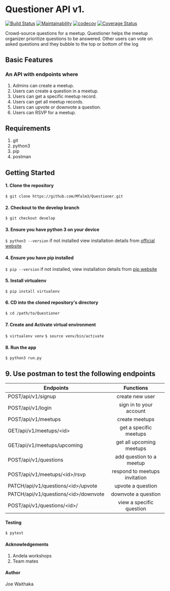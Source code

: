 # Questioner API v1.

[![Build Status](https://travis-ci.org/Mfalm3/Questioner.svg?branch=develop)](https://travis-ci.org/Mfalm3/Questioner)
[![Maintainability](https://api.codeclimate.com/v1/badges/d1288bf7e1e753038ced/maintainability)](https://codeclimate.com/github/Mfalm3/Questioner/maintainability)
[![codecov](https://codecov.io/gh/Mfalm3/Questioner/branch/develop/graph/badge.svg)](https://codecov.io/gh/Mfalm3/Questioner)
[![Coverage Status](https://coveralls.io/repos/github/Mfalm3/Questioner/badge.svg?branch=develop)](https://coveralls.io/github/Mfalm3/Questioner?branch=develop)

Crowd-source questions for a meetup. Questioner helps the meetup organizer prioritize questions to be answered. Other users can vote on asked questions and they bubble to the top or bottom of the log

## Basic Features

### An API with endpoints where
1. Admins can create a meetup.
2. Users can create a question in a meetup.
3. Users can get a specific meetup record.
4. Users can get all meetup records.
5. Users can upvote or downvote a question.
6. Users can RSVP for a meetup.

## Requirements
1. git
2. python3
3. pip
4. postman

## Getting Started
#### 1. Clone the repository
`$ git clone https://github.com/Mfalm3/Questioner.git`

#### 2. Checkout to the develop branch
`$ git checkout develop`

#### 3. Ensure you have python 3 on your device
`$ python3 --version`
if not installed view installation details from [official website](https://www.python.org/)

#### 4. Ensure you have pip installed
`$ pip --version`
if not installed, view installation details from [pip website](https://pip.pypa.io/en/stable/installing/)

#### 5. Install virtualenv
`$ pip install virtualenv`

#### 6. CD into the cloned repository's directory
`$ cd /path/to/Questioner`
#### 7. Create and Activate virtual environment
`$ virtualenv venv`
`$ source venv/bin/activate`
#### 8. Run the app
`$ python3 run.py`

## 9. Use postman to test the following endpoints

| Endpoints                                  |               Functions                |
| ------------------------------------------ | :------------------------------------: |
| POST/api/v1/signup                         |            create new user             |
| POST/api/v1/login                          |        sign in to your account         |
| POST/api/v1/meetups                        |             create meetups             |
| GET/api/v1/meetups/&lt;id&gt;              |         get a specific meetups         |
| GET/api/v1/meetups/upcoming                |        get all upcoming meetups        |
| POST/api/v1/questions                      |       add question to a meetup         |
| POST/api/v1/meetups/&lt;id&gt;/rsvp        |     respond to meetups invitation      |
| PATCH/api/v1/questions/&lt;id&gt;/upvote   |           upvote a question            |
| PATCH/api/v1/questions/&lt;id&gt;/downvote |          downvote a question           |
| POST/api/v1/questions/&lt;id&gt;/          |        view a specific question        |

#### Testing
`$ pytest`

#### Acknowledgements
1. Andela workshops
2. Team mates

#### Author
Joe Waithaka
